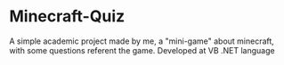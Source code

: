 # Minecraft-Quiz
<p> A simple academic project made by me, a "mini-game" about minecraft, with some questions referent the game. Developed at VB .NET language</p>
